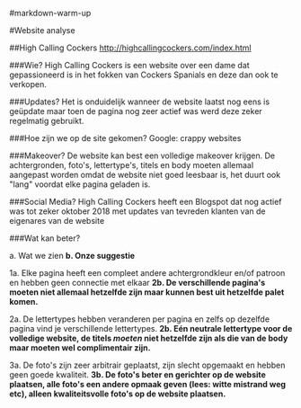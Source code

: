 #markdown-warm-up





#Website analyse


##High Calling Cockers
http://highcallingcockers.com/index.html


###Wie?
High Calling Cockers is een website over een dame dat gepassioneerd is in het fokken van Cockers Spanials en deze dan ook te verkopen.


###Updates?
Het is onduidelijk wanneer de website laatst nog eens is geüpdate maar toen de pagina nog zeer actief was werd deze zeker regelmatig gebruikt.


###Hoe zijn we op de site gekomen?
Google: crappy websites


###Makeover?
De website kan best een volledige makeover krijgen. De achtergronden, foto's, lettertype's, titels en body moeten allemaal aangepast worden omdat de website niet goed leesbaar is, het duurt ook "lang" voordat elke pagina geladen is.


###Social Media?
High Calling Cockers heeft een Blogspot dat nog actief was tot zeker oktober 2018 met updates van tevreden klanten van de eigenares van de website


###Wat kan beter?

a. Wat we zien
**b. Onze suggestie**


1a. Elke pagina heeft een compleet andere achtergrondkleur en/of patroon en hebben geen connectie met elkaar
**2b. De verschillende pagina's moeten niet allemaal hetzelfde zijn maar kunnen best uit hetzelfde palet komen.**


2a. De lettertypes hebben veranderen per pagina en zelfs op dezelfde pagina vind je verschillende lettertypes.
**2b. Eén neutrale lettertype voor de volledige website, de titels *moeten* niet hetzelfde zijn als die van de body maar moeten wel complimentair zijn.**


3a. De foto's zijn zeer arbitrair geplaatst, zijn slecht opgemaakt en hebben geen goede kwaliteit.
**3b. De foto's beter en gerichter op de website plaatsen, alle foto's een andere opmaak geven (lees: witte mistrand weg etc), alleen kwaliteitsvolle foto's op de website plaatsen.**



